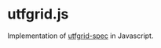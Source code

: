 # utfgrid.js

Implementation of [utfgrid-spec](https://github.com/mapbox/utfgrid-spec) in
Javascript.
